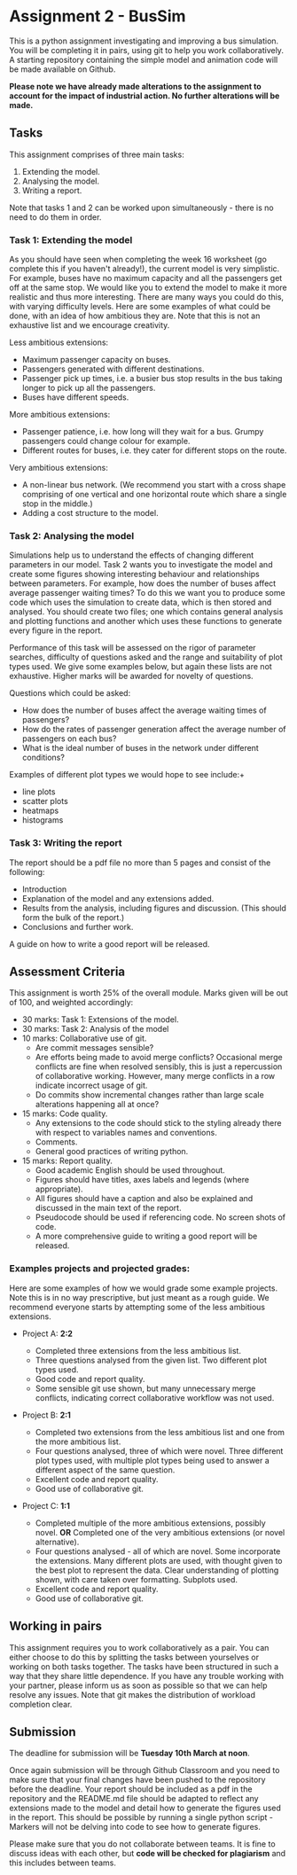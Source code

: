 # Assignment 2 - BusSim

This is a python assignment investigating and improving a bus simulation. You will be completing it in pairs, using git to help you work collaboratively. A starting repository containing the simple model and animation code will be made available on Github.

**Please note we have already made alterations to the assignment to account for the impact of industrial action. No further alterations will be made.**

## Tasks

This assignment comprises of three main tasks:

1. Extending the model. 
2. Analysing the model.
3. Writing a report.

Note that tasks 1 and 2 can be worked upon simultaneously - there is no need to do them in order.

### Task 1: Extending the model

As you should have seen when completing the week 16 worksheet (go complete this if you haven't already!), the current model is very simplistic. For example, buses have no maximum capacity and all the passengers get off at the same stop. We would like you to extend the model to make it more realistic and thus more interesting. There are many ways you could do this, with varying difficulty levels. Here are some examples of what could be done, with an idea of how ambitious they are. Note that this is not an exhaustive list and we encourage creativity.

Less ambitious extensions:

- Maximum passenger capacity on buses.
- Passengers generated with different destinations.
- Passenger pick up times, i.e. a busier bus stop results in the bus taking longer to pick up all the passengers.
- Buses have different speeds.

More ambitious extensions:

- Passenger patience, i.e. how long will they wait for a bus. Grumpy passengers could change colour for example.
- Different routes for buses, i.e. they cater for different stops on the route.

Very ambitious extensions:

- A non-linear bus network. (We recommend you start with a cross shape comprising of one vertical and one horizontal route which share a single stop in the middle.) 
- Adding a cost structure to the model.

### Task 2: Analysing the model

Simulations help us to understand the effects of changing different parameters in our model. Task 2 wants you to investigate the model and create some figures showing interesting behaviour and relationships between parameters. For example, how does the number of buses affect average passenger waiting times? To do this we want you to produce some code which uses the simulation to create data, which is then stored and analysed. You should create two files; one which contains general analysis and plotting functions and another which uses these functions to generate every figure in the report. 

Performance of this task will be assessed on the rigor of parameter searches, difficulty of questions asked and the range and suitability of plot types used. We give some examples below, but again these lists are not exhaustive. Higher marks will be awarded for novelty of questions.

Questions which could be asked:

- How does the number of buses affect the average waiting times of passengers? 
- How do the rates of passenger generation affect the average number of passengers on each bus?
- What is the ideal number of buses in the network under different conditions?

Examples of different plot types we would hope to see include:+

- line plots
- scatter plots
- heatmaps
- histograms

### Task 3: Writing the report

The report should be a pdf file no more than 5 pages and consist of the following:

- Introduction
- Explanation of the model and any extensions added.
- Results from the analysis, including figures and discussion. (This should form the bulk of the report.)
- Conclusions and further work. 

A guide on how to write a good report will be released.

## Assessment Criteria

This assignment is worth 25% of the overall module. Marks given will be out of 100, and weighted accordingly:

- 30 marks: Task 1: Extensions of the model.
- 30 marks: Task 2: Analysis of the model
- 10 marks: Collaborative use of git. 
    - Are commit messages sensible?
    - Are efforts being made to avoid merge conflicts? Occasional merge conflicts are fine when resolved sensibly, this is just a repercussion of collaborative working. However, many merge conflicts in a row indicate incorrect usage of git.
    - Do commits show incremental changes rather than large scale alterations happening all at once? 
- 15 marks: Code quality.  
    - Any extensions to the code should stick to the styling already there with respect to variables names and conventions.
    - Comments.
    - General good practices of writing python.
- 15 marks: Report quality.
    - Good academic English should be used throughout.
    - Figures should have titles, axes labels and legends (where appropriate).
    - All figures should have a caption and also be explained and discussed in the main text of the report.
    - Pseudocode should be used if referencing code. No screen shots of code.
    - A more comprehensive guide to writing a good report will be released.

### Examples projects and projected grades:

Here are some examples of how we would grade some example projects. Note this is in no way prescriptive, but just meant as a rough guide. We recommend everyone starts by attempting some of the less ambitious extensions.

- Project A: **2:2**
    - Completed three extensions from the less ambitious list.
    - Three questions analysed from the given list. Two different plot types used.
    - Good code and report quality.
    - Some sensible git use shown, but many unnecessary merge conflicts, indicating correct collaborative workflow was not used.

- Project B: **2:1**
    - Completed two extensions from the less ambitious list and one from the more ambitious list.
    - Four questions analysed, three of which were novel. Three different plot types used, with multiple plot types being used to answer a different aspect of the same question.
    - Excellent code and report quality.
    - Good use of collaborative git.

- Project C: **1:1**
    - Completed multiple of the more ambitious extensions, possibly novel. 
    **OR** 
    Completed one of the very ambitious extensions (or novel alternative). 
    - Four questions analysed - all of which are novel. Some incorporate the extensions. Many different plots are used, with thought given to the best plot to represent the data. Clear understanding of plotting shown, with care taken over formatting. Subplots used.
    - Excellent code and report quality.
    - Good use of collaborative git.

## Working in pairs

This assignment requires you to work collaboratively as a pair. You can either choose to do this by splitting the tasks between yourselves or working on both tasks together. The tasks have been structured in such a way that they share little dependence. If you have any trouble working with your partner, please inform us as soon as possible so that we can help resolve any issues. Note that git makes the distribution of workload completion clear.

## Submission

The deadline for submission will be **Tuesday 10th March at noon**. 

Once again submission will be through Github Classroom and you need to make sure that your final changes have been pushed to the repository before the deadline. Your report should be included as a pdf in the repository and the README.md file should be adapted to reflect any extensions made to the model and detail how to generate the figures used in the report. This should be possible by running a single python script - Markers will not be delving into code to see how to generate figures.

Please make sure that you do not collaborate between teams. It is fine to discuss ideas with each other, but **code will be checked for plagiarism** and this includes between teams.

